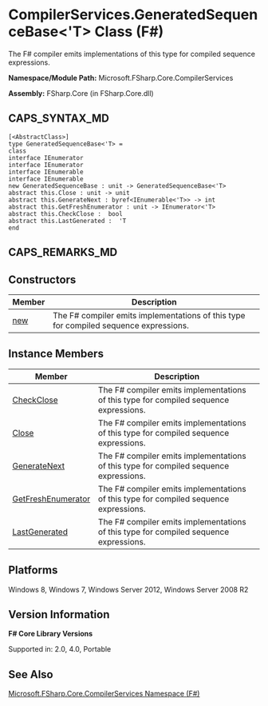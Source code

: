 # CompilerServices.GeneratedSequenceBase<'T> Class (F#)

The F# compiler emits implementations of this type for compiled sequence expressions.

**Namespace/Module Path:** Microsoft.FSharp.Core.CompilerServices

**Assembly:** FSharp.Core (in FSharp.Core.dll)


## CAPS_SYNTAX_MD

```
[<AbstractClass>]
type GeneratedSequenceBase<'T> =
class
interface IEnumerator
interface IEnumerator
interface IEnumerable
interface IEnumerable
new GeneratedSequenceBase : unit -> GeneratedSequenceBase<'T>
abstract this.Close : unit -> unit
abstract this.GenerateNext : byref<IEnumerable<'T>> -> int
abstract this.GetFreshEnumerator : unit -> IEnumerator<'T>
abstract this.CheckClose :  bool
abstract this.LastGenerated :  'T
end
```

## CAPS_REMARKS_MD

## Constructors


|Member|Description|
|------|-----------|
|[new](http://msdn.microsoft.com/en-us/library/c4c0088e-9cc3-48c1-b56a-daea63852da5)|The F# compiler emits implementations of this type for compiled sequence expressions.|

## Instance Members


|Member|Description|
|------|-----------|
|[CheckClose](http://msdn.microsoft.com/en-us/library/7080b2ce-73f0-4457-b255-d02c8915ac05)|The F# compiler emits implementations of this type for compiled sequence expressions.|
|[Close](http://msdn.microsoft.com/en-us/library/17171809-449d-4311-97a2-50f77ebd2518)|The F# compiler emits implementations of this type for compiled sequence expressions.|
|[GenerateNext](http://msdn.microsoft.com/en-us/library/9c6e1da1-a6ad-4fc3-887f-e6ea063d9864)|The F# compiler emits implementations of this type for compiled sequence expressions.|
|[GetFreshEnumerator](http://msdn.microsoft.com/en-us/library/5ba71cbc-66e3-4062-b687-2b93ada2cb98)|The F# compiler emits implementations of this type for compiled sequence expressions.|
|[LastGenerated](http://msdn.microsoft.com/en-us/library/a5f67d10-60ef-4ce7-ac2e-2fb01964d621)|The F# compiler emits implementations of this type for compiled sequence expressions.|

## Platforms
Windows 8, Windows 7, Windows Server 2012, Windows Server 2008 R2


## Version Information
**F# Core Library Versions**

Supported in: 2.0, 4.0, Portable




## See Also
[Microsoft.FSharp.Core.CompilerServices Namespace &#40;F&#35;&#41;](Microsoft.FSharp.Core.CompilerServices+Namespace+%28F%23%29.md)

